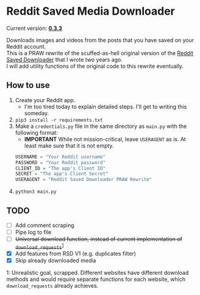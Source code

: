 # Reddit Saved Media Downloader
Current version: [**0.3.3**](CHANGELOG.md)

Downloads images and videos from the posts that you have saved on your Reddit account.<br>
This is a PRAW rewrite of the scuffed-as-hell original version of the [Reddit Saved Downloader](https://github.com/goonmandu/saved_downloader) that I wrote two years ago.<br>
I will add utility functions of the original code to this rewrite eventually.

## How to use
1. Create your Reddit app.
    - I'm too tired today to explain detailed steps. I'll get to writing this someday.
2. `pip3 install -r requirements.txt`
3. Make a `credentials.py` file in the same directory as `main.py` with the following format:
    - **IMPORTANT** While not mission-critical, leave `USERAGENT` as is. At least make sure that it is not empty.
    ```py
    USERNAME = "Your Reddit username"
    PASSWORD = "Your Reddit password"
    CLIENT_ID = "The app's Client ID"
    SECRET = "The app's Client Secret"
    USERAGENT = "Reddit Saved Downloader PRAW Rewrite"
    ```
4. `python3 main.py`

## TODO
- [ ] Add comment scraping
- [ ] Pipe log to file
- [ ] <strike>Universal download function, instead of current implementation of `download_requests`</strike><sup>[1](#footnote_1)</sup>
- [x] Add features from RSD V1 (e.g. duplicates filter)
- [x] Skip already downloaded media

<a name="footnote_1">1</a>: Unrealistic goal, scrapped. Different websites have different download methods and would require separate functions for each website, which `download_requests` already achieves.